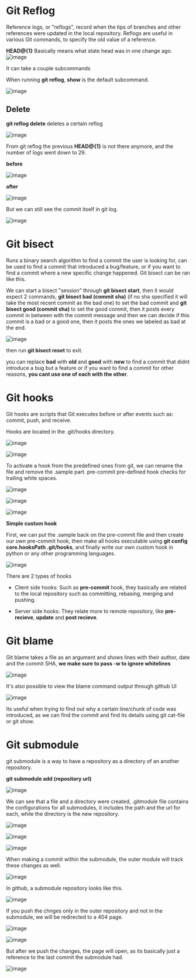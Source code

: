# Git Reflog

Reference logs, or "reflogs", record when the tips of branches and other references were updated in the local repository. Reflogs are useful in various Git commands, to specify the old value of a reference.

**HEAD@{1}** Basically means what state head was in one change ago.
![image](https://github.com/user-attachments/assets/c863640a-930a-4dc1-8201-2344e0414348)

It can take a couple subcommands 

When running **git reflog**, **show** is the default subcommand.

![image](https://github.com/user-attachments/assets/98f9d090-e91f-4072-b357-77d87ecbbc86)

## Delete

**git reflog delete** deletes a certain reflog

![image](https://github.com/user-attachments/assets/0fdeea6d-e2f5-469a-9715-df652cd1f10b)

From git reflog the previous **HEAD@{1}** is not there anymore, and the number of logs went down to 29.

**before**

![image](https://github.com/user-attachments/assets/d6779e2e-31d6-4629-8e2c-029e80113396)

**after**

![image](https://github.com/user-attachments/assets/fa8e2b55-3638-4acf-90d7-917b1b088f7d)

But we can still see the commit itself in git log.

![image](https://github.com/user-attachments/assets/952f83d2-dfde-4cbe-b102-f76e8a1018d4)

# Git bisect

Runs a binary search algorithm to find a commit the user is looking for, can be used to find a commit that introduced a bug/feature, or if you want to find a commit where a new specific change happened. Git bisect can be ran like this.

We can start a bisect "session" through **git bisect start**, then it would expect 2 commands, **git bisect bad (commit sha)** (if no sha specified it will take the most recent commit as the bad one) to set the bad commit and **git bisect good (commit sha)** to set the good commit, then it posts every commit in between with the commit message and then we can decide if this commit is a bad or a good one, then it posts the ones we labeled as bad at the end.

![image](https://github.com/user-attachments/assets/5bb7a1af-9272-439c-856f-30514ad4927b)

then run **git bisect reset** to exit.

you can replace **bad** with **old** and **good** with **new** to find a commit that didnt introduce a bug but a feature or if you want to find a commit for other reasons, **you cant use one of each with the other**.

# Git hooks

Git hooks are scripts that Git executes before or after events such as: commit, push, and receive.

Hooks are located in the .git/hooks directory.

![image](https://github.com/user-attachments/assets/5839b208-64d6-483a-a8d1-cd206ee9954f)

![image](https://github.com/user-attachments/assets/d8a7db37-6800-4702-8146-a5103dddbc23)

To activate a hook from the predefined ones from git, we can rename the file and remove the .sample part. pre-commit pre-defined hook checks for trailing white spaces.

![image](https://github.com/user-attachments/assets/7096e4a0-571c-4f03-96af-904f1f8846c8)

![image](https://github.com/user-attachments/assets/44c8ad9f-0370-4cc6-852e-bf04adbfaeb2)

![image](https://github.com/user-attachments/assets/2b8a9808-9f54-444d-a120-1af2b7d65806)

**Simple custom hook**

First, we can put the .sample back on the pre-commit file and then create our own pre-commit hook, then make all hooks executable using **git config core.hooksPath .git/hooks**, and finally write our own custom hook in python or any other programming languages.

![image](https://github.com/user-attachments/assets/5ff1c222-98d5-4ec7-9435-9d0e9595bcf5)

There are 2 types of hooks

- Client side hooks: Such as **pre-commit** hook, they basically are related to the local repository such as committing, rebasing, merging and pushing.

- Server side hooks: They relate more to remote repository, like **pre-recieve**, **update** and **post recieve**.

# Git blame

Git blame takes a file as an argument and shows lines with their author, date and the commit SHA, **we make sure to pass -w to ignore whitelines**

![image](https://github.com/user-attachments/assets/41509738-014d-4bb5-b96e-89f092cad513)

It's also possible to view the blame command output through github UI

![image](https://github.com/user-attachments/assets/e98b428c-6701-4f8a-b7ed-6acc7b84b050)

Its useful when trying to find out why a certain line/chunk of code was introduced, as we can find the commit and find its details using git cat-file or git show. 

# Git submodule

git submodule is a way to have a repository as a directory of an another repository.

**git submodule add (repository url)**

![image](https://github.com/user-attachments/assets/07b9623f-0ea8-4181-a22a-e8be49d63672)

We can see that a file and a directory were created, .gitmodule file contains the configurations for all submodules, it includes the path and the url for each, while the directory is the new repository.

![image](https://github.com/user-attachments/assets/36ae0ee8-53fb-4b0c-88f7-4603cd50ac3a)

![image](https://github.com/user-attachments/assets/0001d445-4f2f-4681-a0d8-e50d1a8ec776)

![image](https://github.com/user-attachments/assets/8b4ce312-ad8e-4682-a650-a23901794c06)

When making a commit within the submodule, the outer module will track these changes as well.

![image](https://github.com/user-attachments/assets/df627fa9-97f7-4be6-9d99-c8c102432b2c)

In github, a submodule repository looks like this.

![image](https://github.com/user-attachments/assets/dd36ca91-aa7b-47df-b765-71cc0bd78a16)

If you push the chnges only in the outer repository and not in the submodule, we will be redirected to a 404 page.

![image](https://github.com/user-attachments/assets/04854024-2996-4933-9ab5-04e7d74ced8a)

![image](https://github.com/user-attachments/assets/4eca32e5-32d2-4b13-96e9-c697ec580527)

But after we push the changes, the page will open, as its basically just a reference to the last commit the submodule had.

![image](https://github.com/user-attachments/assets/06ea6611-6c18-4df0-9e85-0cd311748f6e)
